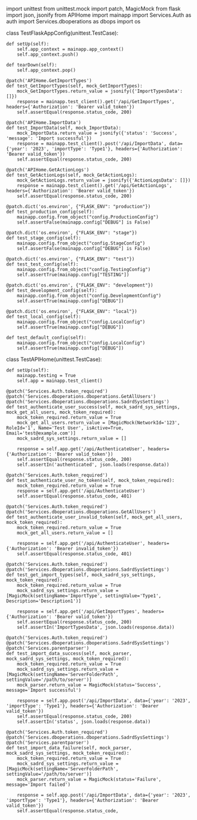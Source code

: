 import unittest
from unittest.mock import patch, MagicMock
from flask import json, jsonify
from APIHome import mainapp
import Services.Auth as auth
import Services.dboperations as dbops
import os

class TestFlaskAppConfig(unittest.TestCase):

    def setUp(self):
        self.app_context = mainapp.app_context()
        self.app_context.push()

    def tearDown(self):
        self.app_context.pop()

    @patch('APIHome.GetImportTypes')
    def test_GetImportTypes(self, mock_GetImportTypes):
        mock_GetImportTypes.return_value = jsonify({'ImportTypesData': []})
        response = mainapp.test_client().get('/api/GetImportTypes', headers={'Authorization': 'Bearer valid_token'})
        self.assertEqual(response.status_code, 200)

    @patch('APIHome.ImportData')
    def test_ImportData(self, mock_ImportData):
        mock_ImportData.return_value = jsonify({'status': 'Success', 'message': 'Import successful'})
        response = mainapp.test_client().post('/api/ImportData', data={'year': '2023', 'importType': 'Type1'}, headers={'Authorization': 'Bearer valid_token'})
        self.assertEqual(response.status_code, 200)

    @patch('APIHome.GetActionLogs')
    def test_GetActionLogs(self, mock_GetActionLogs):
        mock_GetActionLogs.return_value = jsonify({'ActionLogsData': []})
        response = mainapp.test_client().get('/api/GetActionLogs', headers={'Authorization': 'Bearer valid_token'})
        self.assertEqual(response.status_code, 200)

    @patch.dict('os.environ', {"FLASK_ENV": "production"})
    def test_production_config(self):
        mainapp.config.from_object("config.ProductionConfig")
        self.assertFalse(mainapp.config["DEBUG"] is False)

    @patch.dict('os.environ', {"FLASK_ENV": "stage"})
    def test_stage_config(self):
        mainapp.config.from_object("config.StageConfig")
        self.assertFalse(mainapp.config["DEBUG"] is False)

    @patch.dict('os.environ', {"FLASK_ENV": "test"})
    def test_test_config(self):
        mainapp.config.from_object("config.TestingConfig")
        self.assertTrue(mainapp.config["TESTING"])

    @patch.dict('os.environ', {"FLASK_ENV": "development"})
    def test_development_config(self):
        mainapp.config.from_object("config.DevelopmentConfig")
        self.assertTrue(mainapp.config["DEBUG"])

    @patch.dict('os.environ', {"FLASK_ENV": "local"})
    def test_local_config(self):
        mainapp.config.from_object("config.LocalConfig")
        self.assertTrue(mainapp.config["DEBUG"])

    def test_default_config(self):
        mainapp.config.from_object("config.LocalConfig")
        self.assertTrue(mainapp.config["DEBUG"])

class TestAPIHome(unittest.TestCase):

    def setUp(self):
        mainapp.testing = True
        self.app = mainapp.test_client()

    @patch('Services.Auth.token_required')
    @patch('Services.dboperations.dboperations.GetAllUsers')
    @patch('Services.dboperations.dboperations.SadrdSysSettings')
    def test_authenticate_user_success(self, mock_sadrd_sys_settings, mock_get_all_users, mock_token_required):
        mock_token_required.return_value = True
        mock_get_all_users.return_value = [MagicMock(NetworkId='123', RoleId='1', Name='Test User', isActive=True, Email='test@example.com')]
        mock_sadrd_sys_settings.return_value = []

        response = self.app.get('/api/AuthenticateUser', headers={'Authorization': 'Bearer valid_token'})
        self.assertEqual(response.status_code, 200)
        self.assertIn('authenticated', json.loads(response.data))

    @patch('Services.Auth.token_required')
    def test_authenticate_user_no_token(self, mock_token_required):
        mock_token_required.return_value = True
        response = self.app.get('/api/AuthenticateUser')
        self.assertEqual(response.status_code, 401)

    @patch('Services.Auth.token_required')
    @patch('Services.dboperations.dboperations.GetAllUsers')
    def test_authenticate_user_invalid_token(self, mock_get_all_users, mock_token_required):
        mock_token_required.return_value = True
        mock_get_all_users.return_value = []

        response = self.app.get('/api/AuthenticateUser', headers={'Authorization': 'Bearer invalid_token'})
        self.assertEqual(response.status_code, 401)

    @patch('Services.Auth.token_required')
    @patch('Services.dboperations.dboperations.SadrdSysSettings')
    def test_get_import_types(self, mock_sadrd_sys_settings, mock_token_required):
        mock_token_required.return_value = True
        mock_sadrd_sys_settings.return_value = [MagicMock(settingName='ImportType', settingValue='Type1', Description='Description1')]

        response = self.app.get('/api/GetImportTypes', headers={'Authorization': 'Bearer valid_token'})
        self.assertEqual(response.status_code, 200)
        self.assertIn('ImportTypesData', json.loads(response.data))

    @patch('Services.Auth.token_required')
    @patch('Services.dboperations.dboperations.SadrdSysSettings')
    @patch('Services.parentparser')
    def test_import_data_success(self, mock_parser, mock_sadrd_sys_settings, mock_token_required):
        mock_token_required.return_value = True
        mock_sadrd_sys_settings.return_value = [MagicMock(settingName='ServerFolderPath', settingValue='/path/to/server')]
        mock_parser.return_value = MagicMock(status='Success', message='Import successful')

        response = self.app.post('/api/ImportData', data={'year': '2023', 'importType': 'Type1'}, headers={'Authorization': 'Bearer valid_token'})
        self.assertEqual(response.status_code, 200)
        self.assertIn('status', json.loads(response.data))

    @patch('Services.Auth.token_required')
    @patch('Services.dboperations.dboperations.SadrdSysSettings')
    @patch('Services.parentparser')
    def test_import_data_failure(self, mock_parser, mock_sadrd_sys_settings, mock_token_required):
        mock_token_required.return_value = True
        mock_sadrd_sys_settings.return_value = [MagicMock(settingName='ServerFolderPath', settingValue='/path/to/server')]
        mock_parser.return_value = MagicMock(status='Failure', message='Import failed')

        response = self.app.post('/api/ImportData', data={'year': '2023', 'importType': 'Type1'}, headers={'Authorization': 'Bearer valid_token'})
        self.assertEqual(response.status_code,
